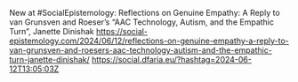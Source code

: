 New at #SocialEpistemology: Reflections on Genuine Empathy: A Reply to van Grunsven and Roeser’s “AAC Technology, Autism, and the Empathic Turn”, Janette Dinishak https://social-epistemology.com/2024/06/12/reflections-on-genuine-empathy-a-reply-to-van-grunsven-and-roesers-aac-technology-autism-and-the-empathic-turn-janette-dinishak/ https://social.dfaria.eu/?hashtag=2024-06-12T13:05:03Z